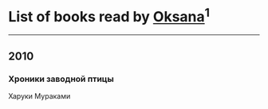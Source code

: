 # List of books read by [Oksana](https://www.facebook.com/app_scoped_user_id/858736507560407/)<sup>1</sup>
---

## 2010

### Хроники заводной птицы
Харуки Мураками



